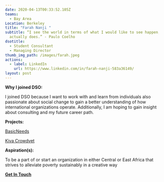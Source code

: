 ```yaml
---
date: 2020-04-13T00:33:52.105Z
teams:
  - Bay Area
Location: Berkeley
title: "Farah Nanji "
subtitle: “I see the world in terms of what I would like to see happen, not what
  actually does.” - Paulo Coelho
dsotitle:
  - Student Consultant
  - Managing Director
thumb_img_path: /images/farah.jpeg
actions:
  - label: LinkedIn
    url: https://www.linkedin.com/in/farah-nanji-583a36149/
layout: post
---
```

**Why I joined DSO:**

I joined DSO because I want to work with and learn from individuals also passionate about social change to gain a better understanding of how international organizations operate. Additionally, I am hoping to gain insight about consulting and my future career path.

**Projects:**

[BasicNeeds](http://www.basicneeds.org/)

[Kiva Crowdvet](https://www.crowdvet.org/)

**Aspiration(s):**

To be a part of or start an organization in either Central or East Africa that strives to alleviate poverty sustainably in a creative way

**[Get In Touch](mailto:farahnanji@berkeley.edu)**
